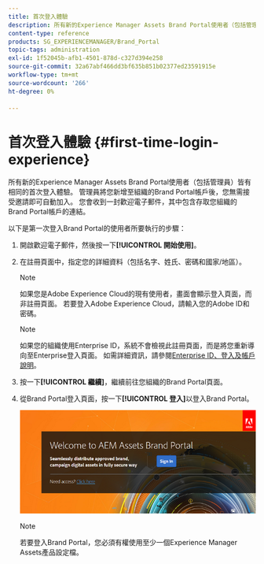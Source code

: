 ```yaml
---
title: 首次登入體驗
description: 所有新的Experience Manager Assets Brand Portal使用者（包括管理員）皆有相同的首次登入體驗。 管理員將您新增至組織的Brand Portal帳戶後，您無需接受邀請即可自動加入。 您會收到一封歡迎電子郵件，其中包含存取您組織的Brand Portal帳戶的連結。
content-type: reference
products: SG_EXPERIENCEMANAGER/Brand_Portal
topic-tags: administration
exl-id: 1f52045b-afb1-4501-878d-c327d394e258
source-git-commit: 32a67abf466dd3bf635b851b02377ed23591915e
workflow-type: tm+mt
source-wordcount: '266'
ht-degree: 0%

---
```


# 首次登入體驗 {#first-time-login-experience}

所有新的Experience Manager Assets Brand Portal使用者（包括管理員）皆有相同的首次登入體驗。 管理員將您新增至組織的Brand Portal帳戶後，您無需接受邀請即可自動加入。 您會收到一封歡迎電子郵件，其中包含存取您組織的Brand Portal帳戶的連結。

以下是第一次登入Brand Portal的使用者所要執行的步驟：

1. 開啟歡迎電子郵件，然後按一下&#x200B;**[!UICONTROL 開始使用]**。

1. 在註冊頁面中，指定您的詳細資料（包括名字、姓氏、密碼和國家/地區）。

   >[!NOTE]
   >
   >如果您是Adobe Experience Cloud的現有使用者，畫面會顯示登入頁面，而非註冊頁面。 若要登入Adobe Experience Cloud，請輸入您的Adobe ID和密碼。

   >[!NOTE]
   >
   >如果您的組織使用Enterprise ID，系統不會檢視此註冊頁面，而是將您重新導向至Enterprise登入頁面。 如需詳細資訊，請參閱[Enterprise ID、登入及帳戶說明](https://helpx.adobe.com/in/enterprise/kb/enterprise-id-faq.html)。

1. 按一下&#x200B;**[!UICONTROL 繼續]**，繼續前往您組織的Brand Portal頁面。
1. 從Brand Portal登入頁面，按一下&#x200B;**[!UICONTROL 登入]**&#x200B;以登入Brand Portal。

   ![Brand Portal登入頁面](assets/signin-onboarding.png)

   >[!NOTE]
   >
   >若要登入Brand Portal，您必須有權使用至少一個Experience Manager Assets產品設定檔。
